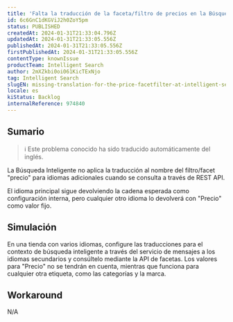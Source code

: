 ```yaml
---
title: 'Falta la traducción de la faceta/filtro de precios en la Búsqueda Inteligente'
id: 6c6GnC1dKGViJ2h0ZoY5pm
status: PUBLISHED
createdAt: 2024-01-31T21:33:04.796Z
updatedAt: 2024-01-31T21:33:05.556Z
publishedAt: 2024-01-31T21:33:05.556Z
firstPublishedAt: 2024-01-31T21:33:05.556Z
contentType: knownIssue
productTeam: Intelligent Search
author: 2mXZkbi0oi061KicTExNjo
tag: Intelligent Search
slugEN: missing-translation-for-the-price-facetfilter-at-intelligent-search
locale: es
kiStatus: Backlog
internalReference: 974840
---
```


## Sumario

>ℹ️ Este problema conocido ha sido traducido automáticamente del inglés.


La Búsqueda Inteligente no aplica la traducción al nombre del filtro/facet "precio" para idiomas adicionales cuando se consulta a través de REST API.

El idioma principal sigue devolviendo la cadena esperada como configuración interna, pero cualquier otro idioma lo devolverá con "Precio" como valor fijo.


##

## Simulación


En una tienda con varios idiomas, configure las traducciones para el contexto de búsqueda inteligente a través del servicio de mensajes a los idiomas secundarios y consúltelo mediante la API de facetas. Los valores para "Precio" no se tendrán en cuenta, mientras que funciona para cualquier otra etiqueta, como las categorías y la marca.



## Workaround


N/A




